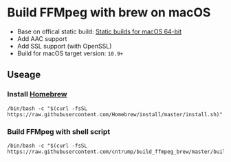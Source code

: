 # Build FFMpeg with brew on macOS

- Base on offical static build: [Static builds for macOS 64-bit](https://evermeet.cx/ffmpeg/)
- Add AAC support
- Add SSL support (with OpenSSL)
- Build for macOS target version: `10.9+`

## Useage

### Install [Homebrew](https://brew.sh)

```shell
/bin/bash -c "$(curl -fsSL https://raw.githubusercontent.com/Homebrew/install/master/install.sh)"
```

### Build FFMpeg with shell script

```shell
/bin/bash -c "$(curl -fsSL https://raw.githubusercontent.com/cntrump/build_ffmpeg_brew/master/build.sh)"
```
